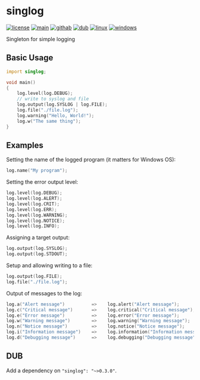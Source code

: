 # singlog

[![license](https://img.shields.io/github/license/AlexanderZhirov/singlog.svg?sort=semver&style=for-the-badge&color=green)](https://www.gnu.org/licenses/old-licenses/gpl-2.0.html)
[![main](https://img.shields.io/badge/dynamic/json.svg?label=git.zhirov.kz&style=for-the-badge&url=https://git.zhirov.kz/api/v1/repos/dlang/singlog/tags&query=$[0].name&color=violet)](https://git.zhirov.kz/dlang/singlog)
[![githab](https://img.shields.io/github/v/tag/AlexanderZhirov/singlog.svg?sort=semver&style=for-the-badge&color=blue&label=github)](https://github.com/AlexanderZhirov/singlog)
[![dub](https://img.shields.io/dub/v/singlog.svg?sort=semver&style=for-the-badge&color=orange)](https://code.dlang.org/packages/singlog)
[![linux](https://img.shields.io/badge/Linux-FCC624?style=for-the-badge&logo=linux&logoColor=black)](https://www.linux.org/)
[![windows](https://img.shields.io/badge/Windows-0078D6?style=for-the-badge&logo=windows&logoColor=white)](https://support.microsoft.com/en-US/windows)

Singleton for simple logging

## Basic Usage

```d
import singlog;

void main()
{
    log.level(log.DEBUG);
    // write to syslog and file
    log.output(log.SYSLOG | log.FILE);
    log.file("./file.log");
    log.warning("Hello, World!");
    log.w("The same thing");
}
```

## Examples

Setting the name of the logged program (it matters for Windows OS):

```d
log.name("My program");
```

Setting the error output level:

```d
log.level(log.DEBUG);
log.level(log.ALERT);
log.level(log.CRIT);
log.level(log.ERR);
log.level(log.WARNING);
log.level(log.NOTICE);
log.level(log.INFO);
```

Assigning a target output:

```d
log.output(log.SYSLOG);
log.output(log.STDOUT);
```

Setup and allowing writing to a file:

```d
log.output(log.FILE);
log.file("./file.log");
```

Output of messages to the log:

```d
log.a("Alert message")          =>    log.alert("Alert message");
log.c("Critical message")       =>    log.critical("Critical message");
log.e("Error message")          =>    log.error("Error message");
log.w("Warning message")        =>    log.warning("Warning message");
log.n("Notice message")         =>    log.notice("Notice message");
log.i("Information message")    =>    log.information("Information message");
log.d("Debugging message")      =>    log.debugging("Debugging message");
```

## DUB

Add a dependency on `"singlog": "~>0.3.0"`.
